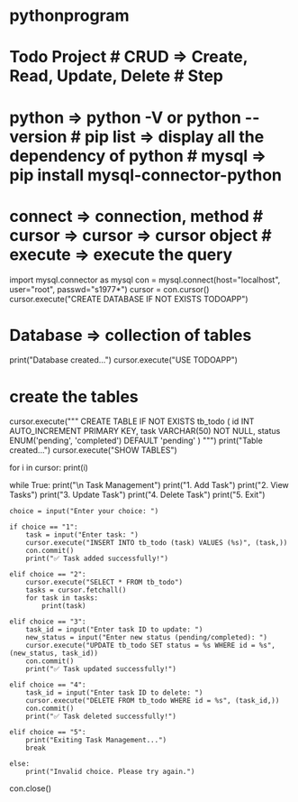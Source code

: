 ﻿# pythonprogram
# Todo Project # CRUD => Create, Read, Update, Delete # Step 
 # python => python -V or python --version # pip list => display all the dependency of python # mysql => pip install mysql-connector-python
 # connect => connection, method # cursor => cursor => cursor object # execute => execute the query 
import mysql.connector as mysql 
con = mysql.connect(host="localhost", user="root", passwd="s1977*") 
cursor = con.cursor() 
cursor.execute("CREATE DATABASE IF NOT EXISTS TODOAPP") 
# Database => collection of tables 
print("Database created...") 
cursor.execute("USE TODOAPP") 
# create the tables 
cursor.execute(""" CREATE TABLE IF NOT EXISTS tb_todo ( id INT AUTO_INCREMENT PRIMARY KEY, task VARCHAR(50) NOT NULL, status ENUM('pending', 'completed') DEFAULT 'pending' ) """) 
print("Table created...")
cursor.execute("SHOW TABLES")

for i in cursor:
    print(i)

while True:
    print("\n Task Management")
    print("1. Add Task")
    print("2. View Tasks")
    print("3. Update Task")
    print("4. Delete Task")
    print("5. Exit")

    choice = input("Enter your choice: ")

    if choice == "1":
        task = input("Enter task: ")
        cursor.execute("INSERT INTO tb_todo (task) VALUES (%s)", (task,))
        con.commit()
        print("✅ Task added successfully!")

    elif choice == "2":
        cursor.execute("SELECT * FROM tb_todo")
        tasks = cursor.fetchall()
        for task in tasks:
            print(task)

    elif choice == "3":
        task_id = input("Enter task ID to update: ")
        new_status = input("Enter new status (pending/completed): ")
        cursor.execute("UPDATE tb_todo SET status = %s WHERE id = %s", (new_status, task_id))
        con.commit()
        print("✅ Task updated successfully!")

    elif choice == "4":
        task_id = input("Enter task ID to delete: ")
        cursor.execute("DELETE FROM tb_todo WHERE id = %s", (task_id,))
        con.commit()
        print("✅ Task deleted successfully!")

    elif choice == "5":
        print("Exiting Task Management...")
        break

    else:
        print("Invalid choice. Please try again.")

con.close()
